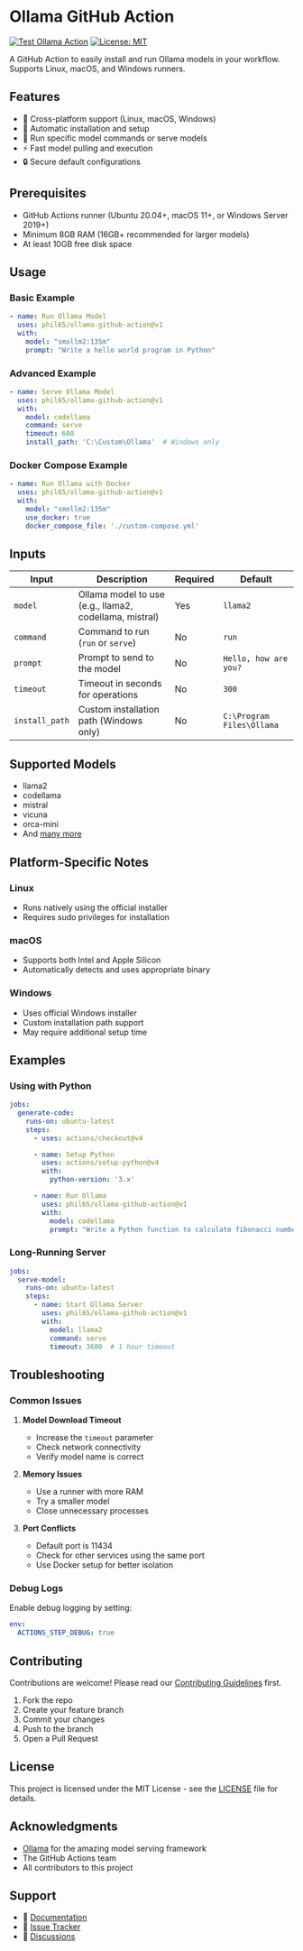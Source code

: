 # Ollama GitHub Action

[![Test Ollama Action](https://github.com/phil65/ollama-github-action/actions/workflows/test.yml/badge.svg)](https://github.com/phil65/ollama-github-action/actions/workflows/test.yml)
[![License: MIT](https://img.shields.io/badge/License-MIT-yellow.svg)](https://opensource.org/licenses/MIT)

A GitHub Action to easily install and run Ollama models in your workflow. Supports Linux, macOS, and Windows runners.

## Features

- 🚀 Cross-platform support (Linux, macOS, Windows)
- 🔄 Automatic installation and setup
- 🎯 Run specific model commands or serve models
- ⚡ Fast model pulling and execution
- 🔒 Secure default configurations

## Prerequisites

- GitHub Actions runner (Ubuntu 20.04+, macOS 11+, or Windows Server 2019+)
- Minimum 8GB RAM (16GB+ recommended for larger models)
- At least 10GB free disk space

## Usage

### Basic Example

```yaml
- name: Run Ollama Model
  uses: phil65/ollama-github-action@v1
  with:
    model: "smollm2:135m"
    prompt: "Write a hello world program in Python"
```

### Advanced Example

```yaml
- name: Serve Ollama Model
  uses: phil65/ollama-github-action@v1
  with:
    model: codellama
    command: serve
    timeout: 600
    install_path: 'C:\Custom\Ollama'  # Windows only
```

### Docker Compose Example

```yaml
- name: Run Ollama with Docker
  uses: phil65/ollama-github-action@v1
  with:
    model: "smollm2:135m"
    use_docker: true
    docker_compose_file: './custom-compose.yml'
```

## Inputs

| Input | Description | Required | Default |
|-------|-------------|----------|---------|
| `model` | Ollama model to use (e.g., llama2, codellama, mistral) | Yes | `llama2` |
| `command` | Command to run (`run` or `serve`) | No | `run` |
| `prompt` | Prompt to send to the model | No | `Hello, how are you?` |
| `timeout` | Timeout in seconds for operations | No | `300` |
| `install_path` | Custom installation path (Windows only) | No | `C:\Program Files\Ollama` |

## Supported Models

- llama2
- codellama
- mistral
- vicuna
- orca-mini
- And [many more](https://ollama.ai/library)

## Platform-Specific Notes

### Linux
- Runs natively using the official installer
- Requires sudo privileges for installation

### macOS
- Supports both Intel and Apple Silicon
- Automatically detects and uses appropriate binary

### Windows
- Uses official Windows installer
- Custom installation path support
- May require additional setup time

## Examples

### Using with Python

```yaml
jobs:
  generate-code:
    runs-on: ubuntu-latest
    steps:
      - uses: actions/checkout@v4

      - name: Setup Python
        uses: actions/setup-python@v4
        with:
          python-version: '3.x'

      - name: Run Ollama
        uses: phil65/ollama-github-action@v1
        with:
          model: codellama
          prompt: "Write a Python function to calculate fibonacci numbers"
```

### Long-Running Server

```yaml
jobs:
  serve-model:
    runs-on: ubuntu-latest
    steps:
      - name: Start Ollama Server
        uses: phil65/ollama-github-action@v1
        with:
          model: llama2
          command: serve
          timeout: 3600  # 1 hour timeout
```

## Troubleshooting

### Common Issues

1. **Model Download Timeout**
   - Increase the `timeout` parameter
   - Check network connectivity
   - Verify model name is correct

2. **Memory Issues**
   - Use a runner with more RAM
   - Try a smaller model
   - Close unnecessary processes

3. **Port Conflicts**
   - Default port is 11434
   - Check for other services using the same port
   - Use Docker setup for better isolation

### Debug Logs

Enable debug logging by setting:

```yaml
env:
  ACTIONS_STEP_DEBUG: true
```

## Contributing

Contributions are welcome! Please read our [Contributing Guidelines](CONTRIBUTING.md) first.

1. Fork the repo
2. Create your feature branch
3. Commit your changes
4. Push to the branch
5. Open a Pull Request

## License

This project is licensed under the MIT License - see the [LICENSE](LICENSE) file for details.

## Acknowledgments

- [Ollama](https://ollama.ai/) for the amazing model serving framework
- The GitHub Actions team
- All contributors to this project

## Support

- 📖 [Documentation](docs/README.md)
- 🐛 [Issue Tracker](https://github.com/phil65/ollama-github-action/issues)
- 💬 [Discussions](https://github.com/phil65/ollama-github-action/discussions)
